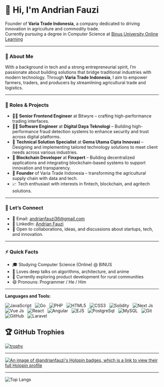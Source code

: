 ### 

<!--
**AndrianFauzi/AndrianFauzi** is a ✨ _special_ ✨ repository because its `README.md` (this file) appears on your GitHub profile.

Here are some ideas to get you started:

- 🔭 I’m currently working on ...
- 🌱 I’m currently learning ...
- 👯 I’m looking to collaborate on ...
- 🤔 I’m looking for help with ...
- 💬 Ask me about ...
- 📫 How to reach me: ...
- 😄 Pronouns: ...
- ⚡ Fun fact: ...
-->
# 👋 Hi, I'm Andrian Fauzi

Founder of **Varia Trade Indonesia**, a company dedicated to driving innovation in agriculture and commodity trade.  
Currently pursuing a degree in Computer Science at [Binus University Online Learning](https://onlinelearning.binus.ac.id/)

---

### 🚀 About Me

With a background in tech and a strong entrepreneurial spirit, I’m passionate about building solutions that bridge traditional industries with modern technology. Through **Varia Trade Indonesia**, I aim to empower farmers, traders, and producers by streamlining agricultural trade and logistics.

---

### 💼 Roles & Projects

- 👨‍💻 **Senior Frontend Engineer** at Bitwyre – crafting high-performance trading interfaces.
- 👨‍💻 **Software Engineer** at **Digital Daya Teknologi** – Building high-performance fraud detection systems to enhance security and trust across digital platforms.
- 🧩 **Technical Solution Specialist** at **Gema Utama Cipta Innovasi** – Designing and implementing tailored technology solutions to meet client needs across various industries.
- 🔗 **Blockchain Developer** at **Finxpert** – Building decentralized applications and integrating blockchain-based systems to support innovation and transparency.
- 🌾 **Founder** of Varia Trade Indonesia – transforming the agricultural supply chain with data and tech.
- 📈 Tech enthusiast with interests in fintech, blockchain, and agritech solutions.

---

### 🤝 Let’s Connect

- 📧 Email: [andrianfauzi36@gmail.com](mailto:andrianfauzi36@gmail.com)  
- 🔗 LinkedIn: [Andrian Fauzi](https://www.linkedin.com/in/andrian-fauzi/)  
- 💬 Open to collaborations, ideas, and discussions about startups, tech, and innovation.

---

### ⚡ Quick Facts

- 🎓 Studying Computer Science (Online) @ BINUS  
- 🧠 Loves deep talks on algorithms, architecture, and anime  
- 🌱 Currently exploring product development for rural communities  
- 😄 Pronouns: Programmer / He / Him

---



**Languages and Tools:** 

![JavaScript](https://img.shields.io/badge/logo-javascript-blue?logo=javascript)&nbsp;&nbsp;
![Go](https://img.shields.io/badge/logo-go-blue?logo=go)&nbsp;&nbsp;
![PHP](https://img.shields.io/badge/logo-php-blue?logo=php)&nbsp;&nbsp;
![HTML5](https://img.shields.io/badge/logo-html5-blue?logo=html5)&nbsp;&nbsp;
![CSS3](https://img.shields.io/badge/logo-css3-blue?logo=css3)&nbsp;&nbsp;
![Solidity](https://img.shields.io/badge/logo-solidity-blue?logo=solidity)&nbsp;&nbsp;
![Next Js](https://img.shields.io/badge/logo-next.js-blue?logo=next.js)&nbsp;&nbsp;
![Vue Js](https://img.shields.io/badge/logo-vue.js-blue?logo=vue.js)&nbsp;&nbsp;
![React](https://img.shields.io/badge/logo-react-blue?logo=react)&nbsp;&nbsp;
![Angular](https://img.shields.io/badge/logo-angular-blue?logo=angular)&nbsp;&nbsp;
![EJS](https://img.shields.io/badge/logo-ejs-blue?logo=ejs)&nbsp;&nbsp;
![PostgreSql](https://img.shields.io/badge/logo-postgresql-blue?logo=postgresql)&nbsp;&nbsp;
![MySQL](https://img.shields.io/badge/logo-mysql-blue?logo=mysql)&nbsp;&nbsp;
![Git](https://img.shields.io/badge/logo-git-blue?logo=git)&nbsp;&nbsp;
![GitHub](https://img.shields.io/badge/logo-github-blue?logo=github)&nbsp;&nbsp;
![Laravel](https://img.shields.io/badge/logo-laravel-blue?logo=laravel)&nbsp;&nbsp;

## 🏆 GitHub Trophies

[![trophy](https://github-profile-trophy.vercel.app/?username=AndrianFauzi&theme=nord&column=9)](https://github.com/ryo-ma/github-profile-trophy)

---

[![An image of @andrianfauzi's Holopin badges, which is a link to view their full Holopin profile](https://holopin.me/andrianfauzi)](https://holopin.io/@andrianfauzi)

---

![Top Langs](https://github-readme-stats.vercel.app/api/top-langs/?username=AndrianFauzi&card_width=1020)
<!-- [![Anurag’s github stats](https://github-readme-stats.vercel.app/api?username=AndrianFauzi)](https://github.com/deepajarout)
